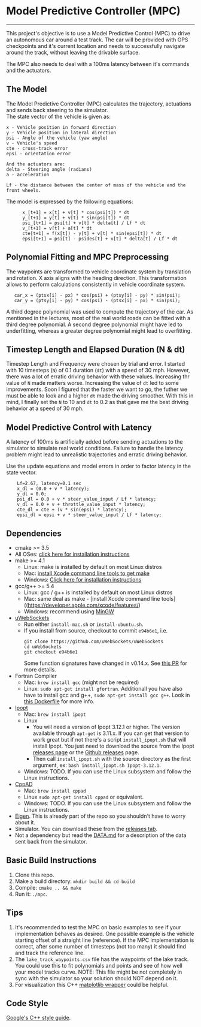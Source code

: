 # Model Predictive Controller (MPC)

---

This project's objective is to use a Model Predictive Control (MPC) to drive an autonomous car around a test track. The car will be provided with GPS checkpoints and it's current location and needs to successfully navigate around the track, without leaving the drivable surface.

The MPC also needs to deal with a 100ms latency between it's commands and the actuators.


## The Model
The Model Predictive Controller (MPC) calculates the trajectory, actuations and sends back
 steering to the simulator. <br/>
The state vector of the vehicle is given as:
```
x - Vehicle position in forward direction
y - Vehicle position in lateral direction
psi - Angle of the vehicle (yaw angle)
v - Vehicle's speed
cte - cross-track error
epsi - orientation error

And the actuators are:
delta - Steering angle (radians)
a - acceleration

Lf - the distance between the center of mass of the vehicle and the front wheels.
```

The model is expressed by the following equations:

```
      x_[t+1] = x[t] + v[t] * cos(psi[t]) * dt
      y_[t+1] = y[t] + v[t] * sin(psi[t]) * dt
      psi_[t+1] = psi[t] + v[t] * delta[t] / Lf * dt
      v_[t+1] = v[t] + a[t] * dt
      cte[t+1] = f(x[t]) - y[t] + v[t] * sin(epsi[t]) * dt
      epsi[t+1] = psi[t] - psides[t] + v[t] * delta[t] / Lf * dt
```

## Polynomial Fitting and MPC Preprocessing
The waypoints are transformed to vehicle coordinate system by translation and rotation. 
X axis aligns with the heading direction. This transformation allows to perform 
calculations consistently in vehicle coordinate system.
```
   car_x = (ptsx[i] - px) * cos(psi) + (ptsy[i] - py) * sin(psi);
   car_y = (ptsy[i] - py) * cos(psi) - (ptsx[i] - px) * sin(psi);
```

A third degree polynomial was used to compute the trajectory of the car. As mentioned in the 
lectures, most of the real world roads can be fitted with a third degree polynomial.
A second degree polynomial might have led to underfitting, whereas a greater degree 
polynomial might lead to overfitting.

## Timestep Length and Elapsed Duration (N & dt)
Timestep Length and Frequency were chosen by trial and error.
I started with 10 timesteps (`N`) of 0.1 duration (`dt`) with a speed of 30 mph. 
However, there was a lot of erratic driving behavior with these values. Increasing thr value
 of `N` made matters worse. Increasing the value of `dt` led to some improvements.
Soon I figured that the faster we want to go, the futher we must be able to look and a 
higher `dt` made the driving smoother.
With this in mind, I finally set the `N` to 10 and `dt` to 0.2 as that gave me the best
driving behavior at a speed of 30 mph.

## Model Predictive Control with Latency
A latency of 100ms is artificially added before sending actuations to the simulator to simulate
real world conditions. 
Failure to handle the latency problem might lead to unrealistic trajectories and erratic driving
 behavior.
 
Use the update equations and model errors in order to factor latency in the state vector. 

```
    Lf=2.67, latency=0.1 sec
    x_dl = (0.0 + v * latency);
    y_dl = 0.0;
    psi_dl = 0.0 + v * steer_value_input / Lf * latency;
    v_dl = 0.0 + v + throttle_value_input * latency;
    cte_dl = cte + (v * sin(epsi) * latency);
    epsi_dl = epsi + v * steer_value_input / Lf * latency;
```

## Dependencies

* cmake >= 3.5
 * All OSes: [click here for installation instructions](https://cmake.org/install/)
* make >= 4.1
  * Linux: make is installed by default on most Linux distros
  * Mac: [install Xcode command line tools to get make](https://developer.apple.com/xcode/features/)
  * Windows: [Click here for installation instructions](http://gnuwin32.sourceforge.net/packages/make.htm)
* gcc/g++ >= 5.4
  * Linux: gcc / g++ is installed by default on most Linux distros
  * Mac: same deal as make - [install Xcode command line tools]((https://developer.apple.com/xcode/features/)
  * Windows: recommend using [MinGW](http://www.mingw.org/)
* [uWebSockets](https://github.com/uWebSockets/uWebSockets)
  * Run either `install-mac.sh` or `install-ubuntu.sh`.
  * If you install from source, checkout to commit `e94b6e1`, i.e.
    ```
    git clone https://github.com/uWebSockets/uWebSockets 
    cd uWebSockets
    git checkout e94b6e1
    ```
    Some function signatures have changed in v0.14.x. See [this PR](https://github.com/udacity/CarND-MPC-Project/pull/3) for more details.
* Fortran Compiler
  * Mac: `brew install gcc` (might not be required)
  * Linux: `sudo apt-get install gfortran`. Additionall you have also have to install gcc and g++, `sudo apt-get install gcc g++`. Look in [this Dockerfile](https://github.com/udacity/CarND-MPC-Quizzes/blob/master/Dockerfile) for more info.
* [Ipopt](https://projects.coin-or.org/Ipopt)
  * Mac: `brew install ipopt`
  * Linux
    * You will need a version of Ipopt 3.12.1 or higher. The version available through `apt-get` is 3.11.x. If you can get that version to work great but if not there's a script `install_ipopt.sh` that will install Ipopt. You just need to download the source from the Ipopt [releases page](https://www.coin-or.org/download/source/Ipopt/) or the [Github releases](https://github.com/coin-or/Ipopt/releases) page.
    * Then call `install_ipopt.sh` with the source directory as the first argument, ex: `bash install_ipopt.sh Ipopt-3.12.1`. 
  * Windows: TODO. If you can use the Linux subsystem and follow the Linux instructions.
* [CppAD](https://www.coin-or.org/CppAD/)
  * Mac: `brew install cppad`
  * Linux `sudo apt-get install cppad` or equivalent.
  * Windows: TODO. If you can use the Linux subsystem and follow the Linux instructions.
* [Eigen](http://eigen.tuxfamily.org/index.php?title=Main_Page). This is already part of the repo so you shouldn't have to worry about it.
* Simulator. You can download these from the [releases tab](https://github.com/udacity/self-driving-car-sim/releases).
* Not a dependency but read the [DATA.md](./DATA.md) for a description of the data sent back from the simulator.


## Basic Build Instructions


1. Clone this repo.
2. Make a build directory: `mkdir build && cd build`
3. Compile: `cmake .. && make`
4. Run it: `./mpc`.

## Tips

1. It's recommended to test the MPC on basic examples to see if your implementation behaves as desired. One possible example
is the vehicle starting offset of a straight line (reference). If the MPC implementation is correct, after some number of timesteps
(not too many) it should find and track the reference line.
2. The `lake_track_waypoints.csv` file has the waypoints of the lake track. You could use this to fit polynomials and points and see of how well your model tracks curve. NOTE: This file might be not completely in sync with the simulator so your solution should NOT depend on it.
3. For visualization this C++ [matplotlib wrapper](https://github.com/lava/matplotlib-cpp) could be helpful.


## Code Style

[Google's C++ style guide](https://google.github.io/styleguide/cppguide.html).